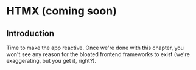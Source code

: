 # HTMX (coming soon)

## Introduction

Time to make the app reactive. Once we're done with this chapter, you
won't see any reason for the bloated frontend frameworks to exist (we're
exaggerating, but you get it, right?).

